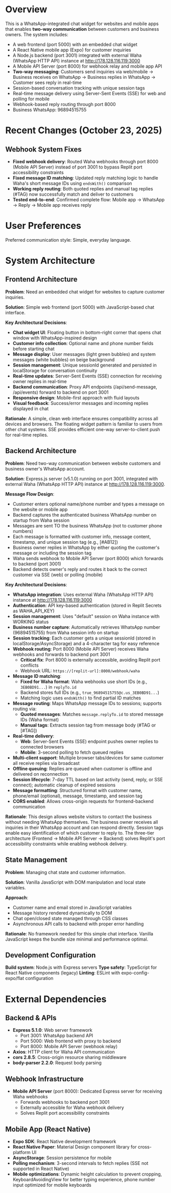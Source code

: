 # Overview

This is a WhatsApp-integrated chat widget for websites and mobile apps that enables **two-way communication** between customers and business owners. The system includes:
- A web frontend (port 5000) with an embedded chat widget
- A React Native mobile app (Expo) for customer inquiries
- A Node.js backend (port 3001) integrated with external Waha (WhatsApp HTTP API) instance at http://178.128.116.119:3000
- A Mobile API Server (port 8000) for webhook relay and mobile app API
- **Two-way messaging**: Customers send inquiries via web/mobile → Business receives on WhatsApp → Business replies in WhatsApp → Customer sees reply in real-time
- Session-based conversation tracking with unique session tags
- Real-time message delivery using Server-Sent Events (SSE) for web and polling for mobile
- Webhook-based reply routing through port 8000
- Business WhatsApp: 96894515755

# Recent Changes (October 23, 2025)

## Webhook System Fixes
- **Fixed webhook delivery**: Routed Waha webhooks through port 8000 (Mobile API Server) instead of port 3001 to bypass Replit port accessibility constraints
- **Fixed message ID matching**: Updated reply matching logic to handle Waha's short message IDs using `endsWith()` comparison
- **Working reply routing**: Both quoted replies and manual tag replies (#TAG) now successfully match and deliver to customers
- **Tested end-to-end**: Confirmed complete flow: Mobile app → WhatsApp → Reply → Mobile app receives reply

# User Preferences

Preferred communication style: Simple, everyday language.

# System Architecture

## Frontend Architecture

**Problem**: Need an embedded chat widget for websites to capture customer inquiries.

**Solution**: Simple web frontend (port 5000) with JavaScript-based chat interface.

**Key Architectural Decisions**:

- **Chat widget UI**: Floating button in bottom-right corner that opens chat window with WhatsApp-inspired design
- **Customer info collection**: Optional name and phone number fields before starting chat
- **Message display**: User messages (light green bubbles) and system messages (white bubbles) on beige background
- **Session management**: Unique sessionId generated and persisted in localStorage for conversation continuity
- **Real-time updates**: Server-Sent Events (SSE) connection for receiving owner replies in real-time
- **Backend communication**: Proxy API endpoints (/api/send-message, /api/events) forward to backend on port 3001
- **Responsive design**: Mobile-first approach with fluid layouts
- **Visual feedback**: Success/error messages and incoming replies displayed in chat

**Rationale**: A simple, clean web interface ensures compatibility across all devices and browsers. The floating widget pattern is familiar to users from other chat systems. SSE provides efficient one-way server-to-client push for real-time replies.

## Backend Architecture

**Problem**: Need two-way communication between website customers and business owner's WhatsApp account.

**Solution**: Express.js server (v5.1.0) running on port 3001, integrated with external Waha (WhatsApp HTTP API) instance at http://178.128.116.119:3000.

**Message Flow Design**:
- Customer enters optional name/phone number and types a message on the website or mobile app
- Backend captures the authenticated business WhatsApp number on startup from Waha session
- Messages are sent TO the business WhatsApp (not to customer phone numbers)
- Each message is formatted with customer info, message content, timestamp, and unique session tag (e.g., [#AB12])
- Business owner replies in WhatsApp by either quoting the customer's message or including the session tag
- Waha sends webhook to Mobile API Server (port 8000) which forwards to backend (port 3001)
- Backend detects owner's reply and routes it back to the correct customer via SSE (web) or polling (mobile)

**Key Architectural Decisions**:

- **WhatsApp integration**: Uses external Waha (WhatsApp HTTP API) instance at http://178.128.116.119:3000
- **Authentication**: API key-based authentication (stored in Replit Secrets as WAHA_API_KEY)
- **Session management**: Uses "default" session on Waha instance with WORKING status
- **Business number capture**: Automatically retrieves WhatsApp number (96894515755) from Waha session info on startup
- **Session tracking**: Each customer gets a unique sessionId (stored in localStorage/AsyncStorage) and a 4-character tag for easy reference
- **Webhook routing**: Port 8000 (Mobile API Server) receives Waha webhooks and forwards to backend port 3001
  - **Critical fix**: Port 8000 is externally accessible, avoiding Replit port conflicts
  - Webhook URL: `https://[replit-url]:8000/webhook/waha`
- **Message ID matching**: 
  - **Fixed for Waha format**: Waha webhooks use short IDs (e.g., `3EB0BD91...`) in `replyTo.id`
  - Backend stores full IDs (e.g., `true_96894515755@c.us_3EB0BD91...`)
  - Matching logic uses `endsWith()` to find partial ID matches
- **Message routing**: Maps WhatsApp message IDs to sessions; supports routing via:
  - **Quoted messages**: Matches `message.replyTo.id` to stored message IDs (Waha format)
  - **Manual tags**: Extracts session tag from message body (#TAG or [#TAG])
- **Real-time delivery**: 
  - **Web**: Server-Sent Events (SSE) endpoint pushes owner replies to connected browsers
  - **Mobile**: 3-second polling to fetch queued replies
- **Multi-client support**: Multiple browser tabs/devices for same customer all receive replies via broadcast
- **Offline queuing**: Replies are queued when customer is offline and delivered on reconnection
- **Session lifecycle**: 7-day TTL based on last activity (send, reply, or SSE connect); automatic cleanup of expired sessions
- **Message formatting**: Structured format with customer name, phone/email (optional), message, timestamp, and session tag
- **CORS enabled**: Allows cross-origin requests for frontend-backend communication

**Rationale**: This design allows website visitors to contact the business without needing WhatsApp themselves. The business owner receives all inquiries in their WhatsApp account and can respond directly. Session tags enable easy identification of which customer to reply to. The three-tier architecture (Frontend → Mobile API Server → Backend) solves Replit's port accessibility constraints while enabling webhook delivery.

## State Management

**Problem**: Managing chat state and customer information.

**Solution**: Vanilla JavaScript with DOM manipulation and local state variables.

**Approach**: 

- Customer name and email stored in JavaScript variables
- Message history rendered dynamically to DOM
- Chat open/closed state managed through CSS classes
- Asynchronous API calls to backend with proper error handling

**Rationale**: No framework needed for this simple chat interface. Vanilla JavaScript keeps the bundle size minimal and performance optimal.

## Development Configuration

**Build system**: Node.js with Express servers
**Type safety**: TypeScript for React Native components (legacy)
**Linting**: ESLint with expo-config-expo/flat configuration

# External Dependencies

## Backend & APIs
- **Express 5.1.0**: Web server framework
  - Port 3001: WhatsApp backend API
  - Port 5000: Web frontend with proxy to backend
  - Port 8000: Mobile API Server (webhook relay)
- **Axios**: HTTP client for Waha API communication
- **cors 2.8.5**: Cross-origin resource sharing middleware
- **body-parser 2.2.0**: Request body parsing

## Webhook Infrastructure
- **Mobile API Server** (port 8000): Dedicated Express server for receiving Waha webhooks
  - Forwards webhooks to backend port 3001
  - Externally accessible for Waha webhook delivery
  - Solves Replit port accessibility constraints

## Mobile App (React Native)
- **Expo SDK**: React Native development framework
- **React Native Paper**: Material Design component library for cross-platform UI
- **AsyncStorage**: Session persistence for mobile
- **Polling mechanism**: 3-second intervals to fetch replies (SSE not supported in React Native)
- **Mobile optimizations**: Dynamic height calculation to prevent cropping, KeyboardAvoidingView for better typing experience, phone number input optimized for mobile keyboards